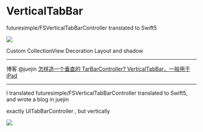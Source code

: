 # VerticalTabBar
futuresimple/FSVerticalTabBarController translated to Swift5


![](https://github.com/coyingcat/VerticalTabBar/raw/master/src/one.png)


Custom CollectionView Decoration Layout and shadow


<hr>

博客 @juejin [怎样造一个垂直的 TarBarController? VerticalTabBar，一般用于 iPad](https://juejin.im/post/5d629fc9f265da03a9504229)


<hr>

I translated futuresimple/FSVerticalTabBarController translated to Swift5, and wrote a blog in juejin


exactly UITabBarController , but vertically


![](https://github.com/coyingcat/VerticalTabBar/raw/master/src/one.png)

